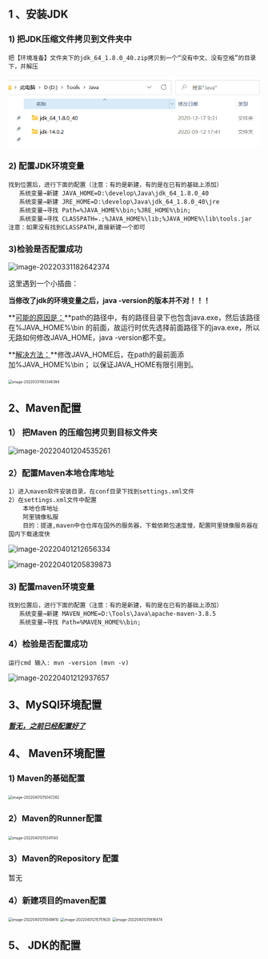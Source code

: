 

## 1  、安装JDK

### 1) 把JDK压缩文件拷贝到文件夹中

```properties
把【环境准备】文件夹下的jdk_64_1.8.0_40.zip拷贝到一个“没有中文、没有空格”的目录下，并解压
```

![image-20220331181519445](https://github.com/zhangsandegel/Graduation-project/blob/main/Tools/images/image-20220331181519445.png)


### 2) 配置JDK环境变量

```properties
找到位置后，进行下面的配置（注意：有的是新建，有的是在已有的基础上添加）
   系统变量→新建 JAVA_HOME=D:\develop\Java\jdk_64_1.8.0_40
   系统变量→新建 JRE_HOME=D:\develop\Java\jdk_64_1.8.0_40\jre
   系统变量→寻找 Path=%JAVA_HOME%\bin;%JRE_HOME%\bin;
   系统变量→寻找 CLASSPATH=.;%JAVA_HOME%\lib;%JAVA_HOME%\lib\tools.jar
注意：如果没有找到CLASSPATH,直接新建一个即可
```

### 3)检验是否配置成功

![image-20220331182642374](https://github.com/zhangsandegel/Graduation-project/blob/main/Tools/images/image-20220331182642374.png)

这里遇到一个小插曲：

**当修改了jdk的环境变量之后，java -version的版本并不对！！！**

**<u>可能的原因是：</u>**path的路径中，有的路径目录下也包含java.exe，然后该路径在%JAVA_HOME%\bin 的前面，故运行时优先选择前面路径下的java.exe，所以无路如何修改JAVA_HOME，java -version都不变。

**<u>解决方法：</u>**修改JAVA_HOME后，在path的最前面添加%JAVA_HOME%\bin； 以保证JAVA_HOME有限引用到。

<img src="C:\Users\zy\AppData\Roaming\Typora\typora-user-images\image-20220331183346384.png" alt="image-20220331183346384" style="zoom:50%;" />

## 2、Maven配置

### 1） 把Maven 的压缩包拷贝到目标文件夹

![image-20220401204535261](C:\Users\zy\AppData\Roaming\Typora\typora-user-images\image-20220401204535261.png)

###  2）配置Maven本地仓库地址



```properties
1）进入maven软件安装目录，在conf目录下找到settings.xml文件
2）在settings.xml文件中配置
 	本地仓库地址
 	阿里镜像私服
 	目的：提速,maven中仓仓库在国外的服务器，下载依赖包速度慢，配置阿里镜像服务器在国内下载速度快
```

![image-20220401212656334](C:\Users\zy\AppData\Roaming\Typora\typora-user-images\image-20220401212656334.png)

![image-20220401205839873](C:\Users\zy\AppData\Roaming\Typora\typora-user-images\image-20220401205839873.png)

### 3) 配置maven环境变量

```
找到位置后，进行下面的配置（注意：有的是新建，有的是在已有的基础上添加）
   系统变量→新建 MAVEN_HOME=D:\Tools\Java\apache-maven-3.8.5
   系统变量→寻找 Path=%MAVEN_HOME%\bin;
```

### 4）检验是否配置成功

```properties
运行cmd 输入: mvn -version (mvn -v)
```

![image-20220401212937657](C:\Users\zy\AppData\Roaming\Typora\typora-user-images\image-20220401212937657.png)

##  3、MySQl环境配置

***<u>暂无，之前已经配置好了</u>***

## 4、 Maven环境配置

### 1) Maven的基础配置

<img src="C:\Users\zy\AppData\Roaming\Typora\typora-user-images\image-20220401215047282.png" alt="image-20220401215047282" style="zoom:50%;" />

### 2）Maven的Runner配置

<img src="C:\Users\zy\AppData\Roaming\Typora\typora-user-images\image-20220401215341143.png" alt="image-20220401215341143" style="zoom:50%;" />

### 3）Maven的Repository 配置

暂无

### 4）新建项目的maven配置

<img src="C:\Users\zy\AppData\Roaming\Typora\typora-user-images\image-20220401215549810.png" alt="image-20220401215549810" style="zoom:50%;" />

<img src="C:\Users\zy\AppData\Roaming\Typora\typora-user-images\image-20220401215751620.png" alt="image-20220401215751620" style="zoom:50%;" />

<img src="C:\Users\zy\AppData\Roaming\Typora\typora-user-images\image-20220401215816474.png" alt="image-20220401215816474" style="zoom: 50%;" />

## 5、 JDK的配置

